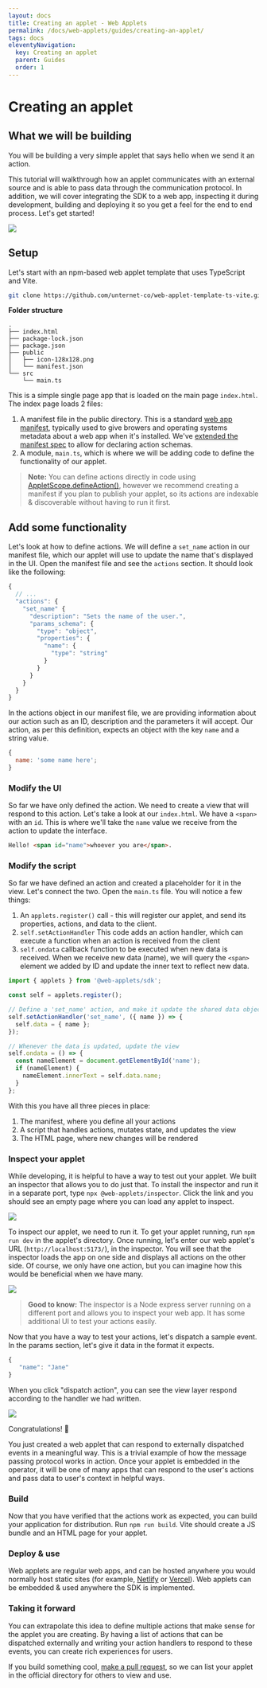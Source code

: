 ```yaml
---
layout: docs
title: Creating an applet - Web Applets
permalink: /docs/web-applets/guides/creating-an-applet/
tags: docs
eleventyNavigation:
  key: Creating an applet
  parent: Guides
  order: 1
---
```

# Creating an applet

## What we will be building

You will be building a very simple applet that says hello when we send it an action.

This tutorial will walkthrough how an applet communicates with an external source and is able to pass data through the communication protocol. In addition, we will cover integrating the SDK to a web app, inspecting it during development, building and deploying it so you get a feel for the end to end process. Let's get started!

![](/docs/web-applets/04-guides./assets/run-your-applet.png)

## Setup

Let's start with an npm-based web applet template that uses TypeScript and Vite.

```bash
git clone https://github.com/unternet-co/web-applet-template-ts-vite.git
```

**Folder structure**

```
.
├── index.html
├── package-lock.json
├── package.json
├── public
│   ├── icon-128x128.png
│   └── manifest.json
└── src
    └── main.ts
```

This is a simple single page app that is loaded on the main page `index.html`. The index page loads 2 files:

1. A manifest file in the public directory. This is a standard [web app manifest](https://developer.mozilla.org/en-US/docs/Web/Manifest), typically used to give browers and operating systems metadata about a web app when it's installed. We've <a href="/docs/web-applets/reference/manifest">extended the manifest spec</a> to allow for declaring action schemas.
2. A module, `main.ts`, which is where we will be adding code to define the functionality of our applet.

> **Note:** You can define actions directly in code using <a href="/docs/web-applets/reference/applet-scope#defineAction">AppletScope.defineAction()</a>, however we recommend creating a manifest if you plan to publish your applet, so its actions are indexable &amp; discoverable without having to run it first.

## Add some functionality

Let's look at how to define actions. We will define a `set_name` action in our manifest file, which our applet will use to update the name that's displayed in the UI. Open the manifest file and see the `actions` section. It should look like the following:

```js
{
  // ...
  "actions": {
    "set_name" {
      "description": "Sets the name of the user.",
      "params_schema": {
        "type": "object",
        "properties": {
          "name": {
            "type": "string"
          }
        }
      }
    }
  }
}
```

In the actions object in our manifest file, we are providing information about our action such as an ID, description and the parameters it will accept. Our action, as per this definition, expects an object with the key `name` and a string value.

```js
{
  name: 'some name here';
}
```

### Modify the UI

So far we have only defined the action. We need to create a view that will respond to this action. Let's take a look at our `index.html`. We have a `<span>` with an `id`. This is where we'll take the `name` value we receive from the action to update the interface.

```html
Hello! <span id="name">whoever you are</span>.
```

### Modify the script

So far we have defined an action and created a placeholder for it in the view. Let's connect the two. Open the `main.ts` file. You will notice a few things:

1. An `applets.register()` call - this will register our applet, and send its properties, actions, and data to the client.
2. `self.setActionHandler` This code adds an action handler, which can execute a function when an action is received from the client
3. `self.ondata` callback function to be executed when new data is received. When we receive new data (name), we will query the `<span>` element we added by ID and update the inner text to reflect new data.

```js
import { applets } from '@web-applets/sdk';

const self = applets.register();

// Define a 'set_name' action, and make it update the shared data object with the new name
self.setActionHandler('set_name', ({ name }) => {
  self.data = { name };
});

// Whenever the data is updated, update the view
self.ondata = () => {
  const nameElement = document.getElementById('name');
  if (nameElement) {
    nameElement.innerText = self.data.name;
  }
};
```

With this you have all three pieces in place:

1. The manifest, where you define all your actions
2. A script that handles actions, mutates state, and updates the view
3. The HTML page, where new changes will be rendered

### Inspect your applet

While developing, it is helpful to have a way to test out your applet. We built an inspector that allows you to do just that. To install the inspector and run it in a separate port, type `npx @web-applets/inspector`. Click the link and you should see an empty page where you can load any applet to inspect.

![](/docs/web-applets/04-guides./assets/web-applets-inspector.png)

To inspect our applet, we need to run it. To get your applet running, run `npm run dev` in the applet's directory. Once running, let's enter our web applet's URL (`http://localhost:5173/`), in the inspector. You will see that the inspector loads the app on one side and displays all actions on the other side. Of course, we only have one action, but you can imagine how this would be beneficial when we have many.

![](/docs/web-applets/04-guides./assets/plain-inspector.png)

> **Good to know:** The inspector is a Node express server running on a different port and allows you to inspect your web app. It has some additional UI to test your actions easily.

Now that you have a way to test your actions, let's dispatch a sample event. In the params section, let's give it data in the format it expects.

```javascript
{
   "name": "Jane"
}
```

When you click "dispatch action", you can see the view layer respond according to the handler we had written.

![](/docs/web-applets/04-guides./assets/view-layer-responding.png)

Congratulations! 🎉

You just created a web applet that can respond to externally dispatched events in a meaningful way. This is a trivial example of how the message passing protocol works in action. Once your applet is embedded in the operator, it will be one of many apps that can respond to the user's actions and pass data to user's context in helpful ways.

### Build

Now that you have verified that the actions work as expected, you can build your application for distribution. Run `npm run build`. Vite should create a JS bundle and an HTML page for your applet.

### Deploy & use

Web applets are regular web apps, and can be hosted anywhere you would normally host static sites (for example, [Netlify](https://www.netlify.com/) or [Vercel](https://vercel.com/)). Web applets can be embedded & used anywhere the SDK is implemented.

### Taking it forward

You can extrapolate this idea to define multiple actions that make sense for the applet you are creating. By having a list of actions that can be dispatched externally and writing your action handlers to respond to these events, you can create rich experiences for users.

If you build something cool, [make a pull request](https://github.com/unternet-co/applets), so we can list your applet in the official directory for others to view and use.
